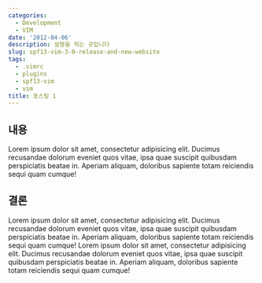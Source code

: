```yaml
---
categories:
  - Development
  - VIM
date: '2012-04-06'
description: 설명을 적는 곳입니다
slug: spf13-vim-3-0-release-and-new-website
tags:
  - .vimrc
  - plugins
  - spf13-vim
  - vim
title: 포스팅 1
---
```


## 내용

Lorem ipsum dolor sit amet, consectetur adipisicing elit. Ducimus recusandae dolorum eveniet quos vitae, ipsa quae suscipit quibusdam perspiciatis beatae in. Aperiam aliquam, doloribus sapiente totam reiciendis sequi quam cumque!

## 결론

Lorem ipsum dolor sit amet, consectetur adipisicing elit. Ducimus recusandae dolorum eveniet quos vitae, ipsa quae suscipit quibusdam perspiciatis beatae in. Aperiam aliquam, doloribus sapiente totam reiciendis sequi quam cumque! Lorem ipsum dolor sit amet, consectetur adipisicing elit. Ducimus recusandae dolorum eveniet quos vitae, ipsa quae suscipit quibusdam perspiciatis beatae in. Aperiam aliquam, doloribus sapiente totam reiciendis sequi quam cumque!
